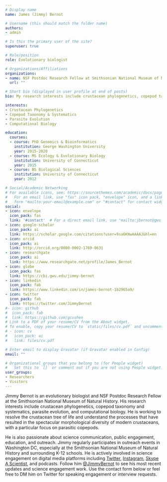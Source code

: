 ```yaml
---
# Display name
name: James (Jimmy) Bernot

# Username (this should match the folder name)
authors:
- admin

# Is this the primary user of the site?
superuser: true

# Role/position
role: Evolutionary biologist

# Organizations/Affiliations
organizations:
- name: NSF Postdoc Research Fellow at Smithsonian National Museum of Natural History
  url: ""

# Short bio (displayed in user profile at end of posts)
bio: My research interests include crustacean phylogenetics, copepod taxonomy and systematics, parasite evolution, and computational biology.

interests:
- Crustacean Phylogenetics
- Copepod Taxonomy & Systematics
- Parasite Evolution
- Computational Biology

education:
  courses:
  - course: PhD Genomics & Bioinformatics
    institution: George Washington University
    year: 2015-2020
  - course: MS Ecology & Evolutionary Biology
    institution: University of Connecticut
    year: 2015
  - course: BS Biological Sciences
    institution: University of Connecticut
    year: 2012

# Social/Academic Networking
# For available icons, see: https://sourcethemes.com/academic/docs/page-builder/#icons
#   For an email link, use "fas" icon pack, "envelope" icon, and a link in the
#   form "mailto:your-email@example.com" or "#contact" for contact widget.
social:
- icon: envelope
  icon_pack: fas
  link: '#contact'  # For a direct email link, use "mailto:jbernot@gwu.edu".
- icon: google-scholar
  icon_pack: ai
  link: https://scholar.google.com/citations?user=9sa6KNwAAAAJ&hl=en
- icon: orcid
  icon_pack: ai
  link: http://orcid.org/0000-0002-1769-8631
- icon: researchgate
  icon_pack: ai
  link: https://www.researchgate.net/profile/James_Bernot
- icon: globe
  icon_pack: fas
  link: https://cbi.gwu.edu/jimmy-bernot  
- icon: linkedin
  icon_pack: fab
  link: https://www.linkedin.com/in/james-bernot-1b2965a9/
- icon: twitter
  icon_pack: fab
  link: https://twitter.com/JimmyBernot
#- icon: github
#  icon_pack: fab
#  link: https://github.com/gcushen
# Link to a PDF of your resume/CV from the About widget.
# To enable, copy your resume/CV to `static/files/cv.pdf` and uncomment the lines below.
# - icon: cv
#   icon_pack: ai
#   link: files/cv.pdf

# Enter email to display Gravatar (if Gravatar enabled in Config)
email: ""

# Organizational groups that you belong to (for People widget)
#   Set this to `[]` or comment out if you are not using People widget.
user_groups:
- Researchers
- Visitors
---
```


Jimmy Bernot is an evolutionary biologist and NSF Postdoc Research Fellow at the Smithsonian National Museum of Natural History. His research interests include crustacean phylogenetics, copepod taxonomy and systematics, parasite evolution, and computational biology. He is working to resolve the crustacean tree of life and understand the processes that have resulted in the spectacular morphological diversity of modern crustaceans, with a particular focus on parasitic copepods.

He is also passionate about science communication, public engagement, education, and outreach. Jimmy regularly participates in outreach events in Washington DC, especially at the Smithsonian National Museum of Natural History and surrounding K-12 schools. He is actively involved in science engagement on digital media platforms including [Twitter](https://twitter.com/JimmyBernot), [Instagram](https://www.instagram.com/jimmybernot/), [Skype A Scientist](https://www.skypeascientist.com), and podcasts. Follow him [@JimmyBernot](https://twitter.com/JimmyBernot) to see his most recent updates and science engagement work. Use the contact form below or feel free to DM him on Twitter for speaking engagement or interview requests.
